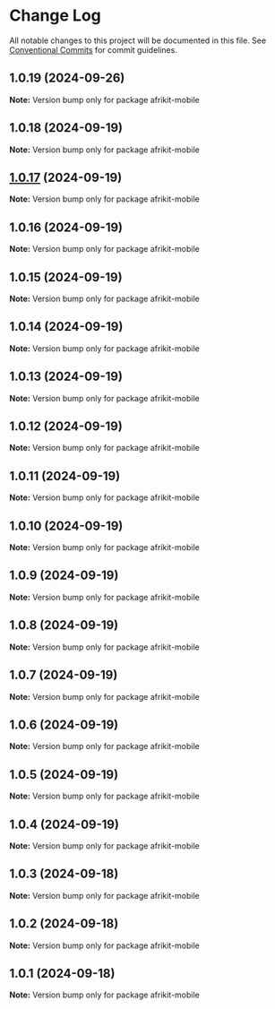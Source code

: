 # Change Log

All notable changes to this project will be documented in this file.
See [Conventional Commits](https://conventionalcommits.org) for commit guidelines.

## 1.0.19 (2024-09-26)

**Note:** Version bump only for package afrikit-mobile

## 1.0.18 (2024-09-19)

**Note:** Version bump only for package afrikit-mobile

## [1.0.17](https://github.com/AfrinvestOptimus/afrikit/compare/afrikit-mobile@1.0.15...afrikit-mobile@1.0.17) (2024-09-19)

**Note:** Version bump only for package afrikit-mobile

## 1.0.16 (2024-09-19)

**Note:** Version bump only for package afrikit-mobile

## 1.0.15 (2024-09-19)

**Note:** Version bump only for package afrikit-mobile

## 1.0.14 (2024-09-19)

**Note:** Version bump only for package afrikit-mobile

## 1.0.13 (2024-09-19)

**Note:** Version bump only for package afrikit-mobile

## 1.0.12 (2024-09-19)

**Note:** Version bump only for package afrikit-mobile

## 1.0.11 (2024-09-19)

**Note:** Version bump only for package afrikit-mobile

## 1.0.10 (2024-09-19)

**Note:** Version bump only for package afrikit-mobile

## 1.0.9 (2024-09-19)

**Note:** Version bump only for package afrikit-mobile

## 1.0.8 (2024-09-19)

**Note:** Version bump only for package afrikit-mobile

## 1.0.7 (2024-09-19)

**Note:** Version bump only for package afrikit-mobile

## 1.0.6 (2024-09-19)

**Note:** Version bump only for package afrikit-mobile

## 1.0.5 (2024-09-19)

**Note:** Version bump only for package afrikit-mobile

## 1.0.4 (2024-09-19)

**Note:** Version bump only for package afrikit-mobile

## 1.0.3 (2024-09-18)

**Note:** Version bump only for package afrikit-mobile

## 1.0.2 (2024-09-18)

**Note:** Version bump only for package afrikit-mobile

## 1.0.1 (2024-09-18)

**Note:** Version bump only for package afrikit-mobile
